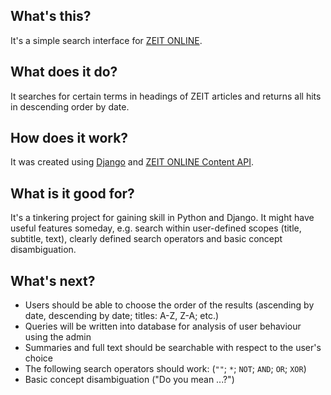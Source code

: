 ## What's this? ##
It's a simple search interface for [ZEIT ONLINE](http://zeit.de).

## What does it do? ##
It searches for certain terms in headings of ZEIT articles and returns all hits in descending order by date.

## How does it work? ##
It was created using [Django](http://djangoproject.com) and [ZEIT ONLINE Content API](http://developer.zeit.de/index/).

## What is it good for? ##
It's a tinkering project for gaining skill in Python and Django. It might have useful features someday, e.g. search within
user-defined scopes (title, subtitle, text), clearly defined search operators and basic concept disambiguation.

## What's next? ##
* Users should be able to choose the order of the results (ascending by date, descending by date; titles: A-Z, Z-A; etc.)
* Queries will  be written into database for analysis of user behaviour using the admin
* Summaries and full text should be searchable with respect to the user's choice
* The following search operators should work: (`""`; `*`; `NOT`; `AND`; `OR`; `XOR`)
* Basic concept disambiguation ("Do you mean ...?")
